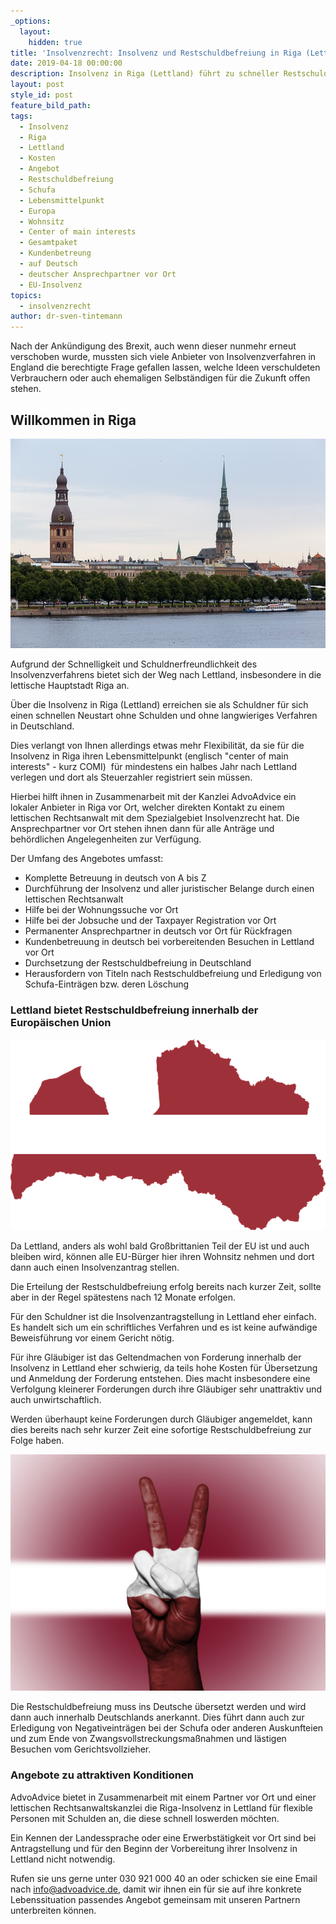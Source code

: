 ```yaml
---
_options:
  layout:
    hidden: true
title: 'Insolvenzrecht: Insolvenz und Restschuldbefreiung in Riga (Lettland)'
date: 2019-04-18 00:00:00
description: Insolvenz in Riga (Lettland) führt zu schneller Restschuldbefreiung
layout: post
style_id: post
feature_bild_path:
tags:
  - Insolvenz
  - Riga
  - Lettland
  - Kosten
  - Angebot
  - Restschuldbefreiung
  - Schufa
  - Lebensmittelpunkt
  - Europa
  - Wohnsitz
  - Center of main interests
  - Gesamtpaket
  - Kundenbetreung
  - auf Deutsch
  - deutscher Ansprechpartner vor Ort
  - EU-Insolvenz
topics:
  - insolvenzrecht
author: dr-sven-tintemann
---
```


Nach der Ank&uuml;ndigung des Brexit, auch wenn dieser nunmehr erneut verschoben wurde, mussten sich viele Anbieter von Insolvenzverfahren in England die berechtigte Frage gefallen lassen, welche Ideen verschuldeten Verbrauchern oder auch ehemaligen Selbst&auml;ndigen f&uuml;r die Zukunft offen stehen.

## Willkommen in Riga

![Riga - Foto Pixabay](/uploads/riga-2759494-640.jpg "Insolvenz in Riga - Attraktiv für schnelle Restschuldbefreiung")

Aufgrund der Schnelligkeit und Schuldnerfreundlichkeit des Insolvenzverfahrens bietet sich der Weg nach Lettland, insbesondere in die lettische Hauptstadt Riga an.

&Uuml;ber die Insolvenz in Riga (Lettland) erreichen sie als Schuldner f&uuml;r sich einen schnellen Neustart ohne Schulden und ohne langwieriges Verfahren in Deutschland.

Dies verlangt von Ihnen allerdings etwas mehr Flexibilit&auml;t, da sie f&uuml;r die Insolvenz in Riga ihren Lebensmittelpunkt (englisch "center of main interests" - kurz COMI)&nbsp; f&uuml;r mindestens ein halbes Jahr nach Lettland verlegen und dort als Steuerzahler registriert sein m&uuml;ssen.

Hierbei hilft ihnen in Zusammenarbeit mit der Kanzlei AdvoAdvice ein lokaler Anbieter in Riga vor Ort, welcher direkten Kontakt zu einem lettischen Rechtsanwalt mit dem Spezialgebiet Insolvenzrecht hat. Die Ansprechpartner vor Ort stehen ihnen dann f&uuml;r alle Antr&auml;ge und behördlichen Angelegenheiten zur Verf&uuml;gung.

Der Umfang des Angebotes umfasst:

* Komplette Betreuung in deutsch von A bis Z
* Durchf&uuml;hrung der Insolvenz und aller juristischer Belange durch einen lettischen Rechtsanwalt
* Hilfe bei der Wohnungssuche vor Ort
* Hilfe bei der Jobsuche und der Taxpayer Registration vor Ort
* Permanenter Ansprechpartner in deutsch vor Ort f&uuml;r R&uuml;ckfragen&nbsp;
* Kundenbetreuung in deutsch bei vorbereitenden Besuchen in Lettland vor Ort
* Durchsetzung der Restschuldbefreiung in Deutschland
* Herausfordern von Titeln nach Restschuldbefreiung und Erledigung von Schufa-Eintr&auml;gen bzw. deren Löschung

### Lettland bietet Restschuldbefreiung innerhalb der Europ&auml;ischen Union

![Lettland - Foto Pixabay](/uploads/latvia-1758828-640.png "Insolvenz in Lettland - Attraktiver Partner in der EU für schnelle Restschuldbefreiung")

Da Lettland, anders als wohl bald Gro&szlig;brittanien Teil der EU ist und auch bleiben wird, können alle EU-B&uuml;rger hier ihren Wohnsitz nehmen und dort dann auch einen Insolvenzantrag stellen.

Die Erteilung der Restschuldbefreiung erfolg bereits nach kurzer Zeit, sollte aber in der Regel sp&auml;testens nach 12 Monate erfolgen.

F&uuml;r den Schuldner ist die Insolvenzantragstellung in Lettland eher einfach. Es handelt sich um ein schriftliches Verfahren und es ist keine aufw&auml;ndige Beweisf&uuml;hrung vor einem Gericht nötig.

F&uuml;r ihre Gl&auml;ubiger ist das Geltendmachen von Forderung innerhalb der Insolvenz in Lettland eher schwierig, da teils hohe Kosten f&uuml;r &Uuml;bersetzung und Anmeldung der Forderung entstehen. Dies macht insbesondere eine Verfolgung kleinerer Forderungen durch ihre Gl&auml;ubiger sehr unattraktiv und auch unwirtschaftlich.

Werden &uuml;berhaupt keine Forderungen durch Gl&auml;ubiger angemeldet, kann dies bereits nach sehr kurzer Zeit eine sofortige Restschuldbefreiung zur Folge haben.

![Erfolg in Lettland - Foto Pixabay](/uploads/latvia-2131273-1280.jpg "Erfolgreiche Insolvenz in Riga (Lettland)")

Die Restschuldbefreiung muss ins Deutsche &uuml;bersetzt werden und wird dann auch innerhalb Deutschlands anerkannt. Dies f&uuml;hrt dann auch zur Erledigung von Negativeintr&auml;gen bei der Schufa oder anderen Auskunfteien und zum Ende von Zwangsvollstreckungsma&szlig;nahmen und l&auml;stigen Besuchen vom Gerichtsvollzieher.

### Angebote zu attraktiven Konditionen

AdvoAdvice bietet in Zusammenarbeit mit einem Partner vor Ort und einer lettischen Rechtsanwaltskanzlei die Riga-Insolvenz in Lettland f&uuml;r flexible Personen mit Schulden an, die diese schnell loswerden möchten.

Ein Kennen der Landessprache oder eine Erwerbst&auml;tigkeit vor Ort sind bei Antragstellung und f&uuml;r den Beginn der Vorbereitung ihrer Insolvenz in Lettland nicht notwendig.

Rufen sie uns gerne unter 030 921 000 40 an oder schicken sie eine Email nach info@advoadvice.de, damit wir ihnen ein f&uuml;r sie auf ihre konkrete Lebenssituation passendes Angebot gemeinsam mit unseren Partnern unterbreiten können.